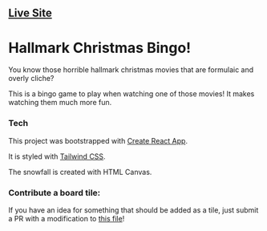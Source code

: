 ## [Live Site](https://bingo.joshuasoileau.com)

# Hallmark Christmas Bingo!

You know those horrible hallmark christmas movies that are formulaic and overly cliche?

This is a bingo game to play when watching one of those movies! It makes watching them much more fun.

### Tech

This project was bootstrapped with [Create React App](https://github.com/facebook/create-react-app).

It is styled with [Tailwind CSS](https://github.com/tailwindlabs/tailwindcss).

The snowfall is created with HTML Canvas.

### Contribute a board tile:

If you have an idea for something that should be added as a tile, just submit a PR with a modification to [this file](https://github.com/JoshuaSoileau/HolidayMovieBingo/edit/master/src/values.json)!
